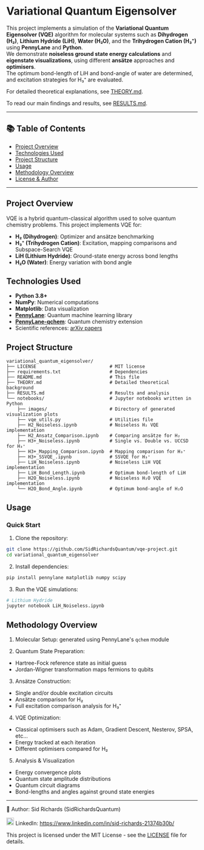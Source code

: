 # Variational Quantum Eigensolver

This project implements a simulation of the **Variational Quantum Eigensolver (VQE)** algorithm for molecular systems such as **Dihydrogen (H₂)**, **Lithium Hydride (LiH)**, **Water (H₂O)**, and the **Trihydrogen Cation (H₃⁺)** using **PennyLane** and **Python**.  
We demonstrate **noiseless ground state energy calculations** and **eigenstate visualizations**, using different **ansätze** approaches and **optimisers**.  
The optimum bond-length of LiH and bond-angle of water are determined, and excitation strategies for H₃⁺ are evaluated.

For detailed theoretical explanations, see [THEORY.md](THEORY.md).

To read our main findings and results, see [RESULTS.md](RESULTS.md).

---

## 📚 Table of Contents

- [Project Overview](#project-overview)
- [Technologies Used](#technologies-used)
- [Project Structure](#project-structure)
- [Usage](#usage)
- [Methodology Overview](#methodology-overview)
- [License & Author](#license--author)

---

## Project Overview

VQE is a hybrid quantum-classical algorithm used to solve quantum chemistry problems.
This project implements VQE for:

- **H₂ (Dihydrogen)**: Optimizer and ansätze benchmarking
- **H₃⁺ (Trihydrogen Cation)**: Excitation, mapping comparisons and Subspace-Search VQE
- **LiH (Lithium Hydride)**: Ground-state energy across bond lengths  
- **H₂O (Water)**: Energy variation with bond angle

## Technologies Used

- **Python 3.8+**
- **NumPy**: Numerical computations
- **Matplotlib**: Data visualization
- **[PennyLane](https://pennylane.ai/)**: Quantum machine learning library
- **[PennyLane-qchem](https://pennylane.ai/qml/demos/tutorial_qchem.html)**: Quantum chemistry extension
- Scientific references: [arXiv papers](https://arxiv.org/search/?query=variational+quantum+eigensolver&searchtype=all)

## Project Structure

```
variational_quantum_eigensolver/
├── LICENSE                           # MIT license
├── requirements.txt                  # Dependencies
├── README.md                         # This file 
├── THEORY.md                         # Detailed theoretical background
├── RESULTS.md                        # Results and analysis
└── notebooks/                        # Jupyter notebooks written in Python
    ├── images/                       # Directory of generated visualization plots
    ├── vqe_utils.py                  # Utilities file
    ├── H2_Noiseless.ipynb            # Noiseless H₂ VQE implementation
    ├── H2_Ansatz_Comparison.ipynb    # Comparing ansätze for H₂
    ├── H3+_Noiseless.ipynb           # Single vs. Double vs. UCCSD for H₃⁺
    ├── H3+_Mapping_Comparison.ipynb  # Mapping comparison for H₃⁺
    ├── H3+_SSVQE_.ipynb              # SSVQE for H₃⁺
    ├── LiH_Noiseless.ipynb           # Noiseless LiH VQE implementation
    ├── LiH_Bond_Length.ipynb         # Optimum bond-length of LiH
    ├── H2O_Noiseless.ipynb           # Noiseless H₂O VQE implementation
    └── H2O_Bond_Angle.ipynb          # Optimum bond-angle of H₂O
```

## Usage

### Quick Start

1. Clone the repository:

```bash
git clone https://github.com/SidRichardsQuantum/vqe-project.git
cd variational_quantum_eigensolver
```

2. Install dependencies:

```bash
pip install pennylane matplotlib numpy scipy
```

3. Run the VQE simulations:

```bash
# Lithium Hydride
jupyter notebook LiH_Noiseless.ipynb
```

## Methodology Overview

1. Molecular Setup: generated using PennyLane's `qchem` module

2. Quantum State Preparation:

- Hartree-Fock reference state as initial guess
- Jordan-Wigner transformation maps fermions to qubits

3. Ansätze Construction:

- Single and/or double excitation circuits
- Ansätze comparison for H₂
- Full excitation comparison analysis for H₃⁺

4. VQE Optimization:

- Classical optimisers such as Adam, Gradient Descent, Nesterov, SPSA, etc...
- Energy tracked at each iteration
- Different optimisers compared for H₂

5. Analysis & Visualization

- Energy convergence plots
- Quantum state amplitude distributions
- Quantum circuit diagrams
- Bond-lengths and angles against ground state energies

---

📘 Author: Sid Richards (SidRichardsQuantum)

<img src="https://cdn.jsdelivr.net/gh/devicons/devicon/icons/linkedin/linkedin-original.svg" width="20" /> LinkedIn: https://www.linkedin.com/in/sid-richards-21374b30b/

This project is licensed under the MIT License - see the [LICENSE](LICENSE) file for details.
